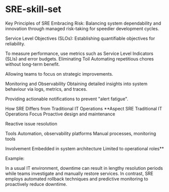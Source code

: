 # SRE-skill-set
Key Principles of SRE
Embracing Risk: Balancing system dependability and innovation through managed risk-taking for speedier development cycles.

Service Level Objectives (SLOs):
Establishing quantifiable objectives for reliability.

To measure performance, use metrics such as Service Level Indicators (SLIs) and error budgets.
Eliminating Toil
Automating repetitious chores without long-term benefit.

Allowing teams to focus on strategic improvements.

Monitoring and Observability
Obtaining detailed insights into system behaviour via logs, metrics, and traces.

Providing actionable notifications to prevent "alert fatigue".





How SRE Differs from Traditional IT Operations
**Aspect	SRE	Traditional IT Operations
Focus	Proactive design and maintenance

Reactive issue resolution

Tools	Automation, observability platforms	Manual processes, monitoring tools

Involvement	Embedded in system architecture	Limited to operational roles**




Example:


In a usual IT environment, downtime can result in lengthy resolution periods while teams investigate and manually restore services. In contrast, SRE employs automated rollback techniques and predictive monitoring to proactively reduce downtime.


